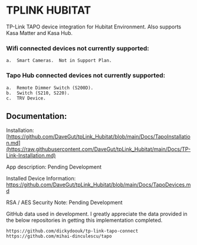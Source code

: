 # TPLINK HUBITAT
TP-Link TAPO device integration for Hubitat Environment.  Also supports Kasa Matter and Kasa Hub.

### Wifi connected devices not currently supported:
	a.	Smart Cameras.  Not in Support Plan.

### Tapo Hub connected devices not currently supported:
	a.	Remote Dimmer Switch (S200D).
 	b.	Switch (S210, S220).
  	c.	TRV Device.

## Documentation:

Installation: [https://github.com/DaveGut/tpLink_Hubitat/blob/main/Docs/TapoInstallation.md](https://raw.githubusercontent.com/DaveGut/tpLink_Hubitat/main/Docs/TP-Link-Installation.md)

App description: Pending Development

Installed Device Information: https://github.com/DaveGut/tpLink_Hubitat/blob/main/Docs/TapoDevices.md

RSA / AES Security Note: Pending Development
 
GitHub data used in development.  I greatly appreciate the data provided in the below repositories in getting this implementation completed.

	https://github.com/dickydoouk/tp-link-tapo-connect
	https://github.com/mihai-dinculescu/tapo
 
